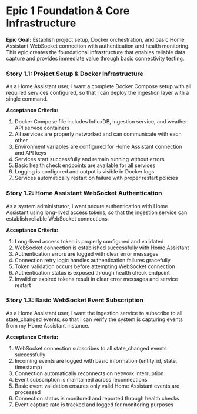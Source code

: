 # Epic 1 Foundation & Core Infrastructure

**Epic Goal:**
Establish project setup, Docker orchestration, and basic Home Assistant WebSocket connection with authentication and health monitoring. This epic creates the foundational infrastructure that enables reliable data capture and provides immediate value through basic connectivity testing.

### Story 1.1: Project Setup & Docker Infrastructure

As a Home Assistant user,
I want a complete Docker Compose setup with all required services configured,
so that I can deploy the ingestion layer with a single command.

**Acceptance Criteria:**
1. Docker Compose file includes InfluxDB, ingestion service, and weather API service containers
2. All services are properly networked and can communicate with each other
3. Environment variables are configured for Home Assistant connection and API keys
4. Services start successfully and remain running without errors
5. Basic health check endpoints are available for all services
6. Logging is configured and output is visible in Docker logs
7. Services automatically restart on failure with proper restart policies

### Story 1.2: Home Assistant WebSocket Authentication

As a system administrator,
I want secure authentication with Home Assistant using long-lived access tokens,
so that the ingestion service can establish reliable WebSocket connections.

**Acceptance Criteria:**
1. Long-lived access token is properly configured and validated
2. WebSocket connection is established successfully with Home Assistant
3. Authentication errors are logged with clear error messages
4. Connection retry logic handles authentication failures gracefully
5. Token validation occurs before attempting WebSocket connection
6. Authentication status is exposed through health check endpoint
7. Invalid or expired tokens result in clear error messages and service restart

### Story 1.3: Basic WebSocket Event Subscription

As a Home Assistant user,
I want the ingestion service to subscribe to all state_changed events,
so that I can verify the system is capturing events from my Home Assistant instance.

**Acceptance Criteria:**
1. WebSocket connection subscribes to all state_changed events successfully
2. Incoming events are logged with basic information (entity_id, state, timestamp)
3. Connection automatically reconnects on network interruption
4. Event subscription is maintained across reconnections
5. Basic event validation ensures only valid Home Assistant events are processed
6. Connection status is monitored and reported through health checks
7. Event capture rate is tracked and logged for monitoring purposes
